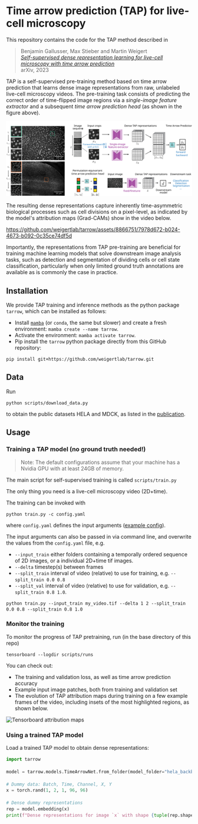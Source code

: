 # Time arrow prediction (TAP) for live-cell microscopy

This repository contains the code for the TAP method described in
> Benjamin Gallusser, Max Stieber and Martin Weigert<br>[*Self-supervised dense representation learning for live-cell microscopy with time arrow prediction*](https://arxiv.org)<br>arXiv, 2023

TAP is a self-supervised pre-training method based on time arrow prediction that learns dense image representations from raw, unlabeled live-cell microscopy videos. The pre-training task consists of predicting the correct order of time-flipped image regions via a *single-image feature extractor* and a subsequent *time arrow prediction head* (as shown in the figure above).


![Overview](overview.svg)


The resulting dense representations capture inherently time-asymmetric biological processes such as cell divisions on a pixel-level, as indicated by the model's attribution maps (Grad-CAMs) show in the video below.

https://github.com/weigertlab/tarrow/assets/8866751/7978d672-b024-4673-b092-0c35ce74df5d

Importantly, the representations from TAP pre-training are beneficial for training machine learning models that solve downstream image analysis tasks, such as detection and segmentation of dividing cells or cell state classification, particularly when only limited ground truth annotations are available as is commonly the case in practice.


## Installation

We provide TAP training and inference methods as the python package `tarrow`, which can be installed as follows:

- Install [`mamba`](https://mamba.readthedocs.io/en/latest/installation.html) (or `conda`, the same but slower) and create a fresh environment: `mamba create --name tarrow`.
- Activate the environment: `mamba activate tarrow`.
- Pip install the `tarrow` python package directly from this GitHub repository:
```
pip install git+https://github.com/weigertlab/tarrow.git
```

## Data
Run
```
python scripts/download_data.py
```
to obtain the public datasets HELA and MDCK, as listed in the [publication](https://arxiv.org).


## Usage
### Training a TAP model (no ground truth needed!)

> Note: The default configurations assume that your machine has a Nvidia GPU with at least 24GB of memory.

The main script for self-supervised training is called `scripts/train.py`

The only thing you need is a live-cell microscopy video (2D+time).

The training can be invoked with
```
python train.py -c config.yaml
```

where `config.yaml` defines the input arguments ([example config](scripts/configs/hela.yaml)).

The input arguments can also be passed in via command line, and overwrite the values from the `config.yaml` file, e.g.

* `--input_train` either folders containing a temporally ordered sequence of 2D images, or a individual 2D+time tif images.
* `--delta` timestep(s) between frames
* `--split_train` interval of video (relative) to use for training, e.g. `--split_train 0.0 0.8`
* `--split_val` interval of video (relative) to use for validation, e.g. `--split_train 0.8 1.0`.

```
python train.py --input_train my_video.tif --delta 1 2 --split_train 0.0 0.8 --split_train 0.8 1.0
```
### Monitor the training
To monitor the progress of TAP pretraining, run (in the base directory of this repo)
```
tensorboard --logdir scripts/runs
```
You can check out:
- The training and validation loss, as well as time arrow prediction accuracy
- Example input image patches, both from training and validation set
- The evolution of TAP attribution maps during training on a few example frames of the video, including insets of the most highlighted regions, as shown below.

![Tensorboard attribution maps](tb_attribution_maps.png)



### Using a trained TAP model

Load a trained TAP model to obtain dense representations:
```python
import tarrow

model = tarrow.models.TimeArrowNet.from_folder(model_folder="hela_backbone_unet")

# Dummy data: Batch, Time, Channel, X, Y
x = torch.rand(1, 2, 1, 96, 96)

# Dense dummy representations
rep = model.embedding(x)
print(f"Dense representations for image `x` with shape {tuple(rep.shape)}")
```

